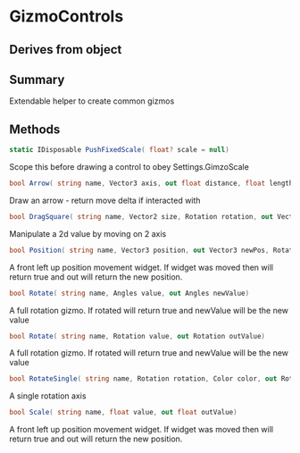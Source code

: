 # GizmoControls

## Derives from object

## Summary

Extendable helper to create common gizmos
## Methods

```c#
static IDisposable PushFixedScale( float? scale = null) 
```
Scope this before drawing a control to obey Settings.GimzoScale
```c#
bool Arrow( string name, Vector3 axis, out float distance, float length = 24, float girth = 6, float axisOffset = 2, float cullAngle = 10, float snapSize = 0, string head = "cone") 
```
Draw an arrow - return move delta if interacted with
```c#
bool DragSquare( string name, Vector2 size, Rotation rotation, out Vector3 movement, Action drawHandle = null) 
```
Manipulate a 2d value by moving on 2 axis
```c#
bool Position( string name, Vector3 position, out Vector3 newPos, Rotation? axisRotation = null, float squareSize = 3) 
```
A front left up position movement widget. If widget was moved then will return true and out will return the new position.
```c#
bool Rotate( string name, Angles value, out Angles newValue) 
```
A full rotation gizmo. If rotated will return true and newValue will be the new value
```c#
bool Rotate( string name, Rotation value, out Rotation outValue) 
```
A full rotation gizmo. If rotated will return true and newValue will be the new value
```c#
bool RotateSingle( string name, Rotation rotation, Color color, out Rotation delta, float size = 18) 
```
A single rotation axis
```c#
bool Scale( string name, float value, out float outValue) 
```
A front left up position movement widget. If widget was moved then will return true and out will return the new position.
